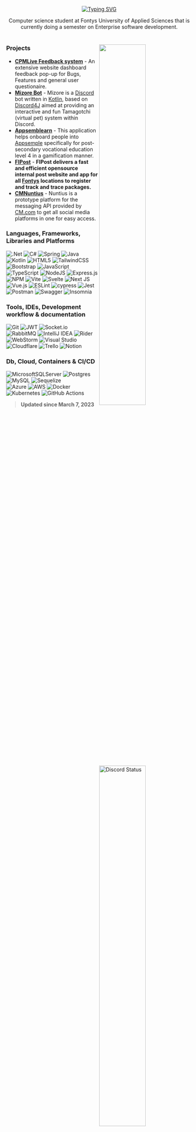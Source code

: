 
<p align="center">
  <a href="https://git.io/typing-svg"><img src="https://readme-typing-svg.demolab.com?font=Fira+Code&size=25&duration=2500&pause=1000&color=9602F7&background=0C0013F8&center=true&vCenter=true&repeat=false&width=800&lines=Welcome%2C+my+name+is+Giang+Trang;I+build+things+for+the+web.;These+are+my+analytics+and+work;Welcome%2C+my+name+is+Giang+Trang" alt="Typing SVG" /></a>
</p>

<p align="center">
Computer science student at Fontys University of Applied Sciences that is currently doing a semester on Enterprise software development.
</p>

#
<img width="50%" align="right" src="https://i.imgur.com/kWJpUr0.giff">
<a href="https://discord.com/users/135058085386387457" target="_blank">
  <img width="50%" align="right" alt="Discord Status" src="https://lanyard.cnrad.dev/api/135058085386387457">
<a />
<img width="50%" align="right" src="https://i.imgur.com/kWJpUr0.giff">
<a href="https://wakatime.com/@Extiriority" target="_blank">
  <img width="50%" align="right" src="https://wakatime.com/share/@Extiriority/86f37e08-5175-4d2f-ae6f-448ade8659f6.svg">
<a/>
<img width="50%" align="right" src="https://i.imgur.com/kWJpUr0.giff">

### <b>Projects</b>

- [**CPMLive Feedback system**](https://cpmlive.nl) - An extensive website dashboard feedback pop-up for Bugs, Features and general user questionaire.
- [**Mizore Bot**](https://github.com/WinteryFox/Mizore) - Mizore is a [Discord](https://discord.com) bot written in [Kotlin](https://kotlinlang.org/), based on [Discord4J](https://discord4j.com/) aimed at providing an interactive and fun Tamagotchi (virtual pet) system within Discord.
- [**Appsemblearn**](https://github.com/Extiriority/Appsemblearn) - This application helps onboard people into [Appsemple](https://appsemble.com/en/) specifically for post-secondary vocational education level 4 in a gamification manner.
- [**FIPost**](https://github.com/FontysIPost/FIPost) - **FIPost delivers a fast and efficient opensource internal post website and app for all [Fontys](https://fontys.nl/) locations to register and track and trace packages.**
- [**CMNuntius**](https://github.com/WinteryFox/CMNuntiusBackend) - Nuntius is a prototype platform for the messaging API provided by [CM.com](https://www.cm.com/) to get all social media platforms in one for easy access.

### Languages, Frameworks, Libraries and Platforms
![.Net](https://img.shields.io/badge/.NET-5C2D91?style=flat-square&for-the-badge&logo=.net&logoColor=white)
![C#](https://img.shields.io/badge/c%23-%23239120.svg?style=flat-square&for-the-badge&logo=c-sharp&logoColor=white)
![Spring](https://img.shields.io/badge/spring-%236DB33F.svg?style=flat-square&for-the-badge&logo=spring&logoColor=white)
![Java](https://img.shields.io/badge/java-%23ED8B00.svg?style=flat-square&for-the-badge&logo=java&logoColor=white)
![Kotlin](https://img.shields.io/badge/kotlin-%237F52FF.svg?style=flat-square&for-the-badge&logo=kotlin&logoColor=white)
![HTML5](https://img.shields.io/badge/html5-%23E34F26.svg?style=flat-square&for-the-badge&logo=html5&logoColor=white)
![TailwindCSS](https://img.shields.io/badge/tailwindcss-%2338B2AC.svg?style=flat-square&for-the-badge&logo=tailwind-css&logoColor=white)
![Bootstrap](https://img.shields.io/badge/bootstrap-%23563D7C.svg?style=flat-square&for-the-badge&logo=bootstrap&logoColor=white)
![JavaScript](https://img.shields.io/badge/javascript-%23323330.svg?style=flat-square&for-the-badge&logo=javascript&logoColor=%23F7DF1E)
![TypeScript](https://img.shields.io/badge/typescript-%23007ACC.svg?style=flat-square&for-the-badge&logo=typescript&logoColor=white)
![NodeJS](https://img.shields.io/badge/node.js-6DA55F?style=flat-square&for-the-badge&logo=node.js&logoColor=white)
![Express.js](https://img.shields.io/badge/express.js-%23404d59.svg?style=flat-square&for-the-badge&logo=express&logoColor=%2361DAFB)
![NPM](https://img.shields.io/badge/NPM-%23CB3837.svg?style=flat-square&for-the-badge&logo=npm&logoColor=white)
![Vite](https://img.shields.io/badge/vite-%23646CFF.svg?style=flat-square&for-the-badge&logo=vite&logoColor=white)
![Svelte](https://img.shields.io/badge/svelte-%23f1413d.svg?style=flat-square&for-the-badge&logo=svelte&logoColor=white)
![Next JS](https://img.shields.io/badge/Next-black?style=flat-square&for-the-badge&logo=next.js&logoColor=white) ![Vue.js](https://img.shields.io/badge/vuejs-%2335495e.svg?style=flat-square&for-the-badge&logo=vuedotjs&logoColor=%234FC08D)
![ESLint](https://img.shields.io/badge/ESLint-4B3263?style=flat-square&for-the-badge&logo=eslint&logoColor=white)
![cypress](https://img.shields.io/badge/-cypress-%23E5E5E5?style=flat-square&for-the-badge&logo=cypress&logoColor=058a5e)
![Jest](https://img.shields.io/badge/-jest-%23C21325?style=flat-square&for-the-badge&logo=jest&logoColor=white)
![Postman](https://img.shields.io/badge/Postman-FF6C37?style=flat-square&for-the-badge&logo=postman&logoColor=white)
![Swagger](https://img.shields.io/badge/-Swagger-%23Clojure?style=flat-square&for-the-badge&logo=swagger&logoColor=white)
![Insomnia](https://img.shields.io/badge/Insomnia-black?style=flat-square&for-the-badge&logo=insomnia&logoColor=5849BE)
  ### Tools, IDEs, Development workflow & documentation
![Git](https://img.shields.io/badge/git-%23F05033.svg?style=flat-square&for-the-badge&logo=git&logoColor=white)
![JWT](https://img.shields.io/badge/JWT-black?style=flat-square&for-the-badge&logo=JSON%20web%20tokens)
![Socket.io](https://img.shields.io/badge/Socket.io-black?style=flat-square&for-the-badge&logo=socket.io&badgeColor=010101)
![RabbitMQ](https://img.shields.io/badge/Rabbitmq-FF6600?style=flat-square&for-the-badge&logo=rabbitmq&logoColor=white)
![IntelliJ IDEA](https://img.shields.io/badge/IntelliJIDEA-000000.svg?style=flat-square&for-the-badge&logo=intellij-idea&logoColor=white)
![Rider](https://img.shields.io/badge/Rider-000000.svg?style=flat-square&for-the-badge&logo=Rider&logoColor=white&color=black&labelColor=crimson)
![WebStorm](https://img.shields.io/badge/webstorm-143?style=flat-square&for-the-badge&logo=webstorm&logoColor=white&color=black)
![Visual Studio](https://img.shields.io/badge/Visual%20Studio-5C2D91.svg?style=flat-square&for-the-badge&logo=visual-studio&logoColor=white)
![Cloudflare](https://img.shields.io/badge/Cloudflare-F38020?style=flat-square&for-the-badge&logo=Cloudflare&logoColor=white)
![Trello](https://img.shields.io/badge/Trello-%23026AA7.svg?style=flat-square&for-the-badge&logo=Trello&logoColor=white)
![Notion](https://img.shields.io/badge/Notion-%23000000.svg?style=flat-square&for-the-badge&logo=notion&logoColor=white)
  ### Db, Cloud, Containers & CI/CD
![MicrosoftSQLServer](https://img.shields.io/badge/Microsoft%20SQL%20Server-CC2927?style=flat-square&for-the-badge&logo=microsoft%20sql%20server&logoColor=white)
![Postgres](https://img.shields.io/badge/postgres-%23316192.svg?style=flat-square&for-the-badge&logo=postgresql&logoColor=white)
![MySQL](https://img.shields.io/badge/mysql-%2300f.svg?style=flat-square&for-the-badge&logo=mysql&logoColor=white)
![Sequelize](https://img.shields.io/badge/Sequelize-52B0E7?style=flat-square&for-the-badge&logo=Sequelize&logoColor=white)  
![Azure](https://img.shields.io/badge/azure-%230072C6.svg?style=flat-square&for-the-badge&logo=microsoftazure&logoColor=white)
![AWS](https://img.shields.io/badge/AWS-%23FF9900.svg?style=flat-square&for-the-badge&logo=amazon-aws&logoColor=white)
![Docker](https://img.shields.io/badge/docker-%230db7ed.svg?style=flat-square&for-the-badge&logo=docker&logoColor=white)
![Kubernetes](https://img.shields.io/badge/kubernetes-%23326ce5.svg?style=flat-square&for-the-badge&logo=kubernetes&logoColor=white)
![GitHub Actions](https://img.shields.io/badge/github%20actions-%232671E5.svg?style=flat-square&for-the-badge&logo=githubactions&logoColor=white)
  
  > **Updated since March 7, 2023**
  <img align="right" src="https://komarev.com/ghpvc/?username=Extiriority&label=💖" alt="Profile Views"/> 
